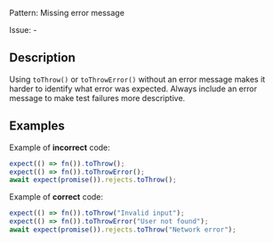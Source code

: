 Pattern: Missing error message

Issue: -

## Description

Using `toThrow()` or `toThrowError()` without an error message makes it harder to identify what error was expected. Always include an error message to make test failures more descriptive.

## Examples

Example of **incorrect** code:
```javascript
expect(() => fn()).toThrow();
expect(() => fn()).toThrowError();
await expect(promise()).rejects.toThrow();
```

Example of **correct** code:
```javascript
expect(() => fn()).toThrow("Invalid input");
expect(() => fn()).toThrowError("User not found");
await expect(promise()).rejects.toThrow("Network error");
```